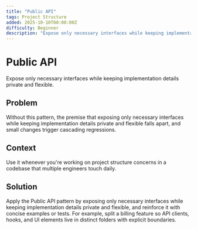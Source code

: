 ```yaml
---
title: "Public API"
tags: Project Structure
added: 2025-10-10T00:00:00Z
difficulty: Beginner
description: "Expose only necessary interfaces while keeping implementation details private and flexible."
---
```

# Public API

Expose only necessary interfaces while keeping implementation details private and flexible.

## Problem

Without this pattern, the premise that exposing only necessary interfaces while keeping implementation details private and flexible falls apart, and small changes trigger cascading regressions.

## Context

Use it whenever you're working on project structure concerns in a codebase that multiple engineers touch daily.

## Solution

Apply the Public API pattern by exposing only necessary interfaces while keeping implementation details private and flexible, and reinforce it with concise examples or tests. For example, split a billing feature so API clients, hooks, and UI elements live in distinct folders with explicit boundaries.
